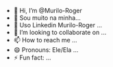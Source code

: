 - 👋 Hi, I’m @Murilo-Roger
- 👀 Sou muito na minha...
- 🌱 Uso Linkedin Murilo-Roger ...
- 💞️ I’m looking to collaborate on ...
- 📫 How to reach me ...
- 😄 Pronouns: Ele/Ela ...
- ⚡ Fun fact: ...

<!---
Murilo-Roger/Murilo-Roger is a ✨ special ✨ repository because its `README.md` (this file) appears on your GitHub profile.
You can click the Preview link to take a look at your changes.
--->
